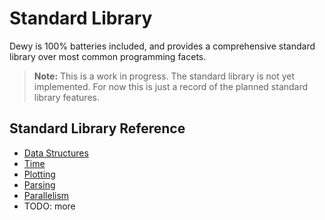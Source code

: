 # Standard Library

Dewy is 100% batteries included, and provides a comprehensive standard library over most common programming facets.

> **Note:** This is a work in progress. The standard library is not yet implemented. For now this is just a record of the planned standard library features.

## Standard Library Reference
- [Data Structures](xx-data-structures.md)
- [Time](xx-time.md)
- [Plotting](xx-plotting.md)
- [Parsing](xx-parsing.md)
- [Parallelism](xx-parallelism.md)
- TODO: more